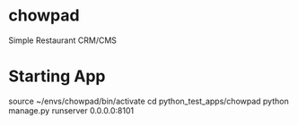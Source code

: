# chowpad
Simple Restaurant CRM/CMS

Starting App
============
  source ~/envs/chowpad/bin/activate
  cd python_test_apps/chowpad
  python manage.py runserver 0.0.0.0:8101
